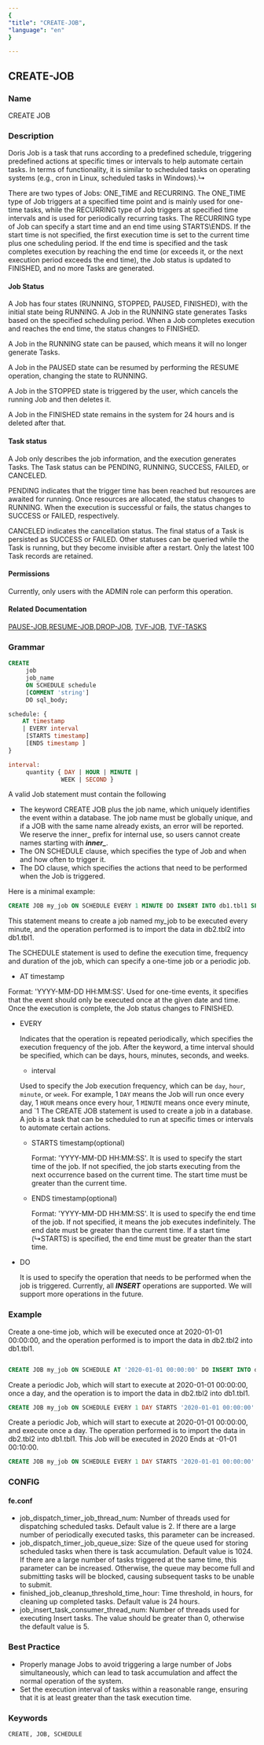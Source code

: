 ```yaml
---
{
"title": "CREATE-JOB",
"language": "en"
}

---
```


<!--
Licensed to the Apache Software Foundation (ASF) under one
or more contributor license agreements.  See the NOTICE file
distributed with this work for additional information
regarding copyright ownership.  The ASF licenses this file
to you under the Apache License, Version 2.0 (the
"License"); you may not use this file except in compliance
with the License.  You may obtain a copy of the License at

  http://www.apache.org/licenses/LICENSE-2.0

Unless required by applicable law or agreed to in writing,
software distributed under the License is distributed on an
"AS IS" BASIS, WITHOUT WARRANTIES OR CONDITIONS OF ANY
KIND, either express or implied.  See the License for the
specific language governing permissions and limitations
under the License.
-->
## CREATE-JOB

### Name

CREATE JOB

### Description

Doris Job is a task that runs according to a predefined schedule, triggering predefined actions at specific times or intervals to help automate certain tasks. In terms of functionality, it is similar to scheduled tasks on operating systems (e.g., cron in Linux, scheduled tasks in Windows).↳

There are two types of Jobs: ONE_TIME and RECURRING. The ONE_TIME type of Job triggers at a specified time point and is mainly used for one-time tasks, while the RECURRING type of Job triggers at specified time intervals and is used for periodically recurring tasks. The RECURRING type of Job can specify a start time and an end time using STARTS\ENDS. If the start time is not specified, the first execution time is set to the current time plus one scheduling period. If the end time is specified and the task completes execution by reaching the end time (or exceeds it, or the next execution period exceeds the end time), the Job status is updated to FINISHED, and no more Tasks are generated.

#### Job Status

A Job has four states (RUNNING, STOPPED, PAUSED, FINISHED), with the initial state being RUNNING. A Job in the RUNNING state generates Tasks based on the specified scheduling period. When a Job completes execution and reaches the end time, the status changes to FINISHED.

A Job in the RUNNING state can be paused, which means it will no longer generate Tasks.

A Job in the PAUSED state can be resumed by performing the RESUME operation, changing the state to RUNNING.

A Job in the STOPPED state is triggered by the user, which cancels the running Job and then deletes it.

A Job in the FINISHED state remains in the system for 24 hours and is deleted after that.

#### Task status

A Job only describes the job information, and the execution generates Tasks. The Task status can be PENDING, RUNNING, SUCCESS, FAILED, or CANCELED.

PENDING indicates that the trigger time has been reached but resources are awaited for running. Once resources are allocated, the status changes to RUNNING. When the execution is successful or fails, the status changes to SUCCESS or FAILED, respectively.

CANCELED indicates the cancellation status. The final status of a Task is persisted as SUCCESS or FAILED. Other statuses can be queried while the Task is running, but they become invisible after a restart. Only the latest 100 Task records are retained.

#### Permissions

Currently, only users with the ADMIN role can perform this operation.

#### Related Documentation

[PAUSE-JOB](../Alter/PAUSE-JOB.md),[RESUME-JOB](../Alter/RESUME-JOB.md),[DROP-JOB](../Drop/DROP-JOB.md), [TVF-JOB](../../../sql-functions/table-functions/job.md),
[TVF-TASKS](../../../sql-functions/table-functions/job-task.md)

### Grammar

```sql
CREATE
     job
     job_name
     ON SCHEDULE schedule
     [COMMENT 'string']
     DO sql_body;

schedule: {
    AT timestamp
    | EVERY interval
     [STARTS timestamp]
     [ENDS timestamp ]
}

interval:
     quantity { DAY | HOUR | MINUTE |
               WEEK | SECOND }
```

A valid Job statement must contain the following

- The keyword CREATE JOB plus the job name, which uniquely identifies the event within a database. The job name must be globally unique, and if a JOB with the same name already exists, an error will be reported. We reserve the inner_ prefix for internal use, so users cannot create names starting with ***inner_***.
- The ON SCHEDULE clause, which specifies the type of Job and when and how often to trigger it.
- The DO clause, which specifies the actions that need to be performed when the Job is triggered.

Here is a minimal example:

```sql
CREATE JOB my_job ON SCHEDULE EVERY 1 MINUTE DO INSERT INTO db1.tbl1 SELECT * FROM db2.tbl2;
```

This statement means to create a job named my_job to be executed every minute, and the operation performed is to import the data in db2.tbl2 into db1.tbl1.

The SCHEDULE statement is used to define the execution time, frequency and duration of the job, which can specify a one-time job or a periodic job.
- AT timestamp

Format: 'YYYY-MM-DD HH:MM:SS'. Used for one-time events, it specifies that the event should only be executed once at the given date and time. Once the execution is complete, the Job status changes to FINISHED.

- EVERY

  Indicates that the operation is repeated periodically, which specifies the execution frequency of the job. After the keyword, a time interval should be specified, which can be days, hours, minutes, seconds, and weeks.

  - interval

  Used to specify the Job execution frequency, which can be `day`, `hour`, `minute`, or `week`. For example, 1 `DAY` means the Job will run once every day, 1 `HOUR` means once every hour, 1 `MINUTE` means once every minute, and `1 The CREATE JOB statement is used to create a job in a database. A job is a task that can be scheduled to run at specific times or intervals to automate certain actions.

  - STARTS timestamp(optional)

    Format: 'YYYY-MM-DD HH:MM:SS'. It is used to specify the start time of the job. If not specified, the job starts executing from the next occurrence based on the current time. The start time must be greater than the current time.

  - ENDS timestamp(optional)

    Format: 'YYYY-MM-DD HH:MM:SS'. It is used to specify the end time of the job. If not specified, it means the job executes indefinitely. The end date must be greater than the current time. If a start time (↳STARTS) is specified, the end time must be greater than the start time.

- DO

  It is used to specify the operation that needs to be performed when the job is triggered. Currently, all ***INSERT*** operations are supported. We will support more operations in the future.

### Example

Create a one-time job, which will be executed once at 2020-01-01 00:00:00, and the operation performed is to import the data in db2.tbl2 into db1.tbl1.

```sql

CREATE JOB my_job ON SCHEDULE AT '2020-01-01 00:00:00' DO INSERT INTO db1.tbl1 SELECT * FROM db2.tbl2;

```

Create a periodic Job, which will start to execute at 2020-01-01 00:00:00, once a day, and the operation is to import the data in db2.tbl2 into db1.tbl1.

```sql
CREATE JOB my_job ON SCHEDULE EVERY 1 DAY STARTS '2020-01-01 00:00:00' DO INSERT INTO db1.tbl1 SELECT * FROM db2.tbl2 WHERE create_time >= days_add(now(),-1);
```

Create a periodic Job, which will start to execute at 2020-01-01 00:00:00, and execute once a day. The operation performed is to import the data in db2.tbl2 into db1.tbl1. This Job will be executed in 2020 Ends at -01-01 00:10:00.

```sql
CREATE JOB my_job ON SCHEDULE EVERY 1 DAY STARTS '2020-01-01 00:00:00' ENDS '2020-01-01 00:10:00' DO INSERT INTO db1.tbl1 SELECT * FROM db2.tbl2 create_time >= days_add (now(),-1);
```

### CONFIG

#### fe.conf

- job_dispatch_timer_job_thread_num: Number of threads used for dispatching scheduled tasks. Default value is 2. If there are a large number of periodically executed tasks, this parameter can be increased.
- job_dispatch_timer_job_queue_size: Size of the queue used for storing scheduled tasks when there is task accumulation. Default value is 1024. If there are a large number of tasks triggered at the same time, this parameter can be increased. Otherwise, the queue may become full and submitting tasks will be blocked, causing subsequent tasks to be unable to submit.
- finished_job_cleanup_threshold_time_hour: Time threshold, in hours, for cleaning up completed tasks. Default value is 24 hours.
- job_insert_task_consumer_thread_num: Number of threads used for executing Insert tasks. The value should be greater than 0, otherwise the default value is 5.

### Best Practice

- Properly manage Jobs to avoid triggering a large number of Jobs simultaneously, which can lead to task accumulation and affect the normal operation of the system.
- Set the execution interval of tasks within a reasonable range, ensuring that it is at least greater than the task execution time.

### Keywords

    CREATE, JOB, SCHEDULE